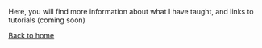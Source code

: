 Here, you will find more information about what I have taught, and links to tutorials (coming soon)

[Back to home](felixdtrudel.github.io)
